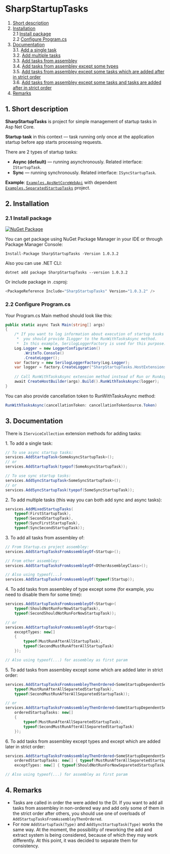 # SharpStartupTasks
1. [Short description](#ShortDescription)
2. [Installation](#Installation)
<br/>2.1 [Install package](#Installation)
<br/>2.2 [Configure Program.cs](#ConfigureProgramCs)
3. [Documentation](#Documentation)
<br/>3.1. [Add a single task](#AddSingleTask)
<br/>3.2. [Add multiple tasks](#AddMultipleTasks)
<br/>3.3. [Add tasks from assembley](#AddFromAssembley)
<br/>3.4. [Add tasks from assembley except some types](#AddFromAssembleyExceptTypes)
<br/>3.5. [Add tasks from assembley except some tasks which are added after in strict order](#AddFromAssembleyTypesThenOrdered)
<br/>3.6. [Add tasks from assembley except some tasks and tasks are added after in strict order](#AddFromAssembleyTypesThenOrderedExcept)
4. [Remarks](#Remarks)

<a name="shortDescription"></a> 
## 1. Short description
<b>SharpStartupTasks</b> is project for	simple management of startup tasks in Asp Net Core. 

<b>Startup task</b> in this context — task running only once at the application startup before app 
starts processing requests.

There are 2 types of startup tasks:
- <b>Async (default)</b> — running asynchronously. Related interface: `IStartupTask`.
- <b>Sync</b> — running synchronously. Related interface: `ISyncStartupTask`.

<b>Example</b>: [`Examples.ApsNetCoreWebApi`](https://github.com/rdm1234/SharpStartupTasks/tree/master/Examples.AspNetCoreWebApi) with dependent 
	[`Examples.SeparatedStartupTasks`](https://github.com/rdm1234/SharpStartupTasks/tree/master/Examples.SeparatedStartupTasks) project.

<a name="Installation"></a> 
## 2. Installation
### 2.1 Install package
[![NuGet Package](https://img.shields.io/nuget/v/SharpStartupTasks?color=ff4081&label=NuGet%20Package&logo=nuget&style=flat-square)](https://www.nuget.org/packages/SharpStartupTasks/) 

You can get package using NuGet Package Manager in your IDE or through Package Manager Console:

```
Install-Package SharpStartupTasks -Version 1.0.3.2
```

Also you can use .NET CLI:

```
dotnet add package SharpStartupTasks --version 1.0.3.2
```

Or include package in .csproj:

```C#
<PackageReference Include="SharpStartupTasks" Version="1.0.3.2" />
```

<a name="ConfigureProgramCs"></a> 
### 2.2 Configure Program.cs
Your Program.cs Main method should look like this:
```C#
public static async Task Main(string[] args)
{
    /* If you want to log information about execution of startup tasks 
     *  you should provide ILogger to the RunWithTasksAsync method.
     *  In this example, SerilogLoggerFactory is used for this purpose. */
    Log.Logger = new LoggerConfiguration()
        .WriteTo.Console()
        .CreateLogger();
    var factory = new SerilogLoggerFactory(Log.Logger);
    var logger = factory.CreateLogger("SharpStartupTasks.HostExtensions");
    
    // Call RunWithTasksAsync extension method instead of Run or RunAsync
    await CreateHostBuilder(args).Build().RunWithTasksAsync(logger);
}
```

You can also provide cancellation token to RunWithTasksAsync method:
```C#
RunWithTasksAsync(cancellationToken: cancellationTokenSource.Token)
```

<a name="Documentation"></a> 
## 3. Documentation
There is `IServiceCollection` extension methods for adding tasks:

<a name=AddSingleTask>1. To add a single task:</a>
```c#
// To use async startup tasks:
services.AddStartupTask<SomeAsyncStartupTask>();
// or
services.AddStartupTask(tyepof(SomeAsyncStartupTask));

// To use sync startup tasks:
services.AddSyncStartupTask<SomeSyncStartupTask>();
// or
services.AddSyncStartupTask(tyepof(SomeSyncStartupTask));
```

<a name="AddMultipleTasks">2. To add multiple tasks (this way you can both add sync and async tasks):</a>
```C#
services.AddMixedStartupTasks(
    typeof(FirstStartupTask), 
    typeof(SecondStartupTask), 
    typeof(SyncFirstStartupTask), 
    typeof(SyncSecondStartupTask));
```
<a name="AddFromAssembley">3. To add all tasks from assembley of:</a>
```C#
// From Startup.cs project assembley:
services.AddStartupTasksFromAssembleyOf<Startup>();

// From other assembley:
services.AddStartupTasksFromAssembleyOf<OtherAssembleyClass>();

// Also using typeof(...)
services.AddStartupTasksFromAssembleyOf(typeof(Startup));
```

<a name="AddFromAssembleyExceptTypes">4. To add tasks from assembley of type except some (for example, you need to disable them for some time):</a>
```C#
services.AddStartupTasksFromAssembleyOf<Startup>(
    typeof(ShouldNotRunForNowStartupTask), 
    typeof(SecondShouldNotRunForNowStartupTask));

// or
services.AddStartupTasksFromAssembleyOf<Startup>(
    exceptTypes: new[] 
    { 
        typeof(MustRunAfterAllStartupTask),
        typeof(SecondMustRunAfterAllStartupTask)
    });

// Also using typeof(...) for assembley as first param
```

<a name="AddFromAssembleyTypesThenOrdered">5. To add tasks from assembley except some which are added later in strict order:</a>
```C#
services.AddStartupTasksFromAssembleyThenOrdered<SomeStartupDependentService>(
    typeof(MustRunAfterAllSeparetedStartupTask),
    typeof(SecondMustRunAfterAllSeparetedStartupTask));

// or
services.AddStartupTasksFromAssembleyThenOrdered<SomeStartupDependentService>(
    orderedStartupTasks: new[] 
    { 
        typeof(MustRunAfterAllSeparetedStartupTask), 
        typeof(SecondMustRunAfterAllSeparetedStartupTask) 
    });
```

<a name="AddFromAssembleyTypesThenOrderedExcept"> 6. To add tasks from assembley except types and except which are added later in strict order:</a>
```C#
services.AddStartupTasksFromAssembleyThenOrdered<SomeStartupDependentService>(
    orderedStartupTasks: new[] { typeof(MustRunAfterAllSeparetedStartupTask) },
    exceptTypes: new[] { typeof(ShouldNotRunForNowSeparetedStartupTask) });

// Also using typeof(...) for assembley as first param
```

## 4. Remarks
- Tasks are called in order the were added to the DI. If you want to add all tasks from assembley 
in non-ordered way and add only some of them in the strict order after others, you should use 
one of overloads of `AddStartupTasksFromAssembleyThenOrdered`.
- For now `AddStartupTask(Type)` and `AddSyncStartupTask(Type)` works the same way. 
At the moment, the possibility of reworking the add and extract system is being considered, 
because of which they may work differently. At this point, it was decided to separate them for consistency.

